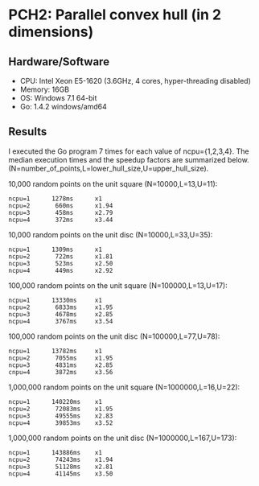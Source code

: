 PCH2: Parallel convex hull (in 2 dimensions)
============================================

Hardware/Software
-----------------
* CPU: Intel Xeon E5-1620 (3.6GHz, 4 cores, hyper-threading disabled)
* Memory: 16GB
* OS: Windows 7.1 64-bit
* Go: 1.4.2 windows/amd64

Results
-------
I executed the Go program 7 times for each value of ncpu={1,2,3,4}. The median execution times and the speedup factors are summarized below.
(N=number_of_points,L=lower_hull_size,U=upper_hull_size).

10,000 random points on the unit square (N=10000,L=13,U=11):

	ncpu=1		1278ms		x1
	ncpu=2		 660ms		x1.94
	ncpu=3		 458ms		x2.79
	ncpu=4		 372ms		x3.44

10,000 random points on the unit disc (N=10000,L=33,U=35):

	ncpu=1		1309ms		x1
	ncpu=2		 722ms		x1.81
	ncpu=3		 523ms		x2.50
	ncpu=4		 449ms		x2.92

100,000 random points on the unit square (N=100000,L=13,U=17):

	ncpu=1		13330ms		x1
	ncpu=2		 6833ms		x1.95
	ncpu=3		 4678ms		x2.85
	ncpu=4		 3767ms		x3.54

100,000 random points on the unit disc (N=100000,L=77,U=78):

	ncpu=1		13782ms		x1
	ncpu=2		 7055ms		x1.95
	ncpu=3		 4831ms		x2.85
	cnpu=4		 3872ms		x3.56

1,000,000 random points on the unit square (N=1000000,L=16,U=22):

	ncpu=1		140220ms	x1
	ncpu=2		 72083ms	x1.95
	ncpu=3		 49555ms	x2.83
	ncpu=4		 39853ms	x3.52

1,000,000 random points on the unit disc (N=1000000,L=167,U=173):

	ncpu=1		143886ms	x1
	ncpu=2		 74243ms	x1.94
	ncpu=3		 51128ms	x2.81
	ncpu=4		 41145ms	x3.50
